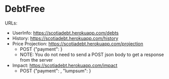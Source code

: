 # DebtFree

URLs: 

- UserInfo: https://scotiadebt.herokuapp.com/debts
- History: https://scotiadebt.herokuapp.com/history
- Price Projection: https://scotiadebt.herokuapp.com/projection
    - POST {"payment": <dollar-amount>}
    - NOTE: You do not need to send a POST json body to get a response from the server
- Impact: https://scotiadebt.herokuapp.com/impact
    - POST {"payment": <dollar-amount>, "lumpsum": <dollar-amount>}